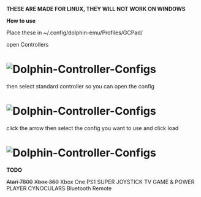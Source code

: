 **THESE ARE MADE FOR LINUX, THEY WILL NOT WORK ON WINDOWS**

**How to use**

Place these in ~/.config/dolphin-emu/Profiles/GCPad/

open Controllers
# ![Dolphin-Controller-Configs](https://cdn.discordapp.com/attachments/483022058222125068/504398872609685544/Screenshot_at_2018-10-23_16-52-01.png)

then select standard controller so you can open the config
# ![Dolphin-Controller-Configs](https://cdn.discordapp.com/attachments/483022058222125068/504398870629842944/Screenshot_at_2018-10-23_16-55-37.png)

click the arrow then select the config you want to use and click load
# ![Dolphin-Controller-Configs](https://cdn.discordapp.com/attachments/483022058222125068/504398868692336651/Screenshot_at_2018-10-23_16-57-42.png)

**TODO**

~~Atari 7800~~
~~Xbox 360~~
Xbox One
PS1
SUPER JOYSTICK TV GAME & POWER PLAYER
CYNOCULARS Bluetooth Remote
